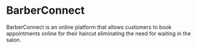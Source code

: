 # BarberConnect
BarberConnect is an online platform that allows customers to book appointments online for their haircut eliminating the need for waiting in the salon.
